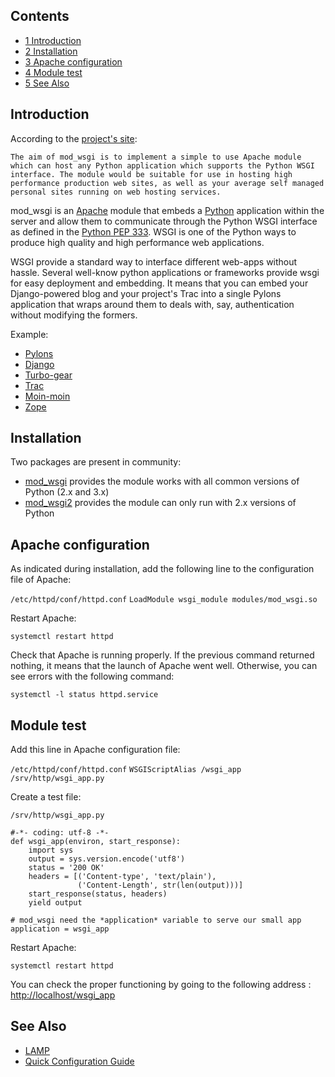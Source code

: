 ## Contents

*   [1 Introduction](#Introduction)
*   [2 Installation](#Installation)
*   [3 Apache configuration](#Apache_configuration)
*   [4 Module test](#Module_test)
*   [5 See Also](#See_Also)

## Introduction

According to the [project's site](https://github.com/GrahamDumpleton/mod_wsgi):

	The aim of mod_wsgi is to implement a simple to use Apache module which can host any Python application which supports the Python WSGI interface. The module would be suitable for use in hosting high performance production web sites, as well as your average self managed personal sites running on web hosting services.

mod_wsgi is an [Apache](/index.php/Apache "Apache") module that embeds a [Python](http://www.python.org) application within the server and allow them to communicate through the Python WSGI interface as defined in the [Python PEP 333](http://www.python.org/dev/peps/pep-0333/). WSGI is one of the Python ways to produce high quality and high performance web applications.

WSGI provide a standard way to interface different web-apps without hassle. Several well-know python applications or frameworks provide wsgi for easy deployment and embedding. It means that you can embed your Django-powered blog and your project's Trac into a single Pylons application that wraps around them to deals with, say, authentication without modifying the formers.

Example:

*   [Pylons](http://www.pylonsproject.org/)
*   [Django](http://www.djangoproject.com/)
*   [Turbo-gear](http://turbogears.org/)
*   [Trac](http://trac.edgewall.org/)
*   [Moin-moin](http://moinmo.in/)
*   [Zope](http://www.zope.org/)

## Installation

Two packages are present in community:

*   [mod_wsgi](https://www.archlinux.org/packages/?name=mod_wsgi) provides the module works with all common versions of Python (2.x and 3.x)
*   [mod_wsgi2](https://www.archlinux.org/packages/?name=mod_wsgi2) provides the module can only run with 2.x versions of Python

## Apache configuration

As indicated during installation, add the following line to the configuration file of Apache:

 `/etc/httpd/conf/httpd.conf`  `LoadModule wsgi_module modules/mod_wsgi.so` 

Restart Apache:

```
systemctl restart httpd

```

Check that Apache is running properly. If the previous command returned nothing, it means that the launch of Apache went well. Otherwise, you can see errors with the following command:

```
systemctl -l status httpd.service

```

## Module test

Add this line in Apache configuration file:

 `/etc/httpd/conf/httpd.conf`  `WSGIScriptAlias /wsgi_app /srv/http/wsgi_app.py` 

Create a test file:

 `/srv/http/wsgi_app.py` 
```
#-*- coding: utf-8 -*-
def wsgi_app(environ, start_response):
    import sys
    output = sys.version.encode('utf8')
    status = '200 OK'
    headers = [('Content-type', 'text/plain'),
               ('Content-Length', str(len(output)))]
    start_response(status, headers)
    yield output

# mod_wsgi need the *application* variable to serve our small app
application = wsgi_app
```

Restart Apache:

```
systemctl restart httpd

```

You can check the proper functioning by going to the following address : [http://localhost/wsgi_app](http://localhost/wsgi_app)

## See Also

*   [LAMP](/index.php/LAMP "LAMP")
*   [Quick Configuration Guide](http://modwsgi.readthedocs.org/en/develop/user-guides/quick-configuration-guide.html)